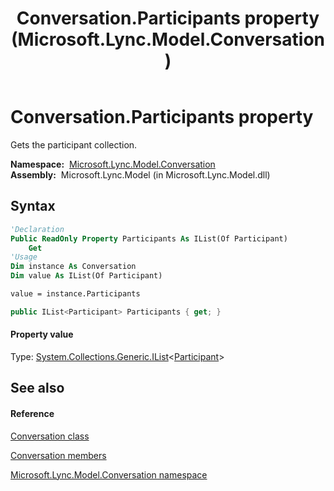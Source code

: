 ﻿---
title: Conversation.Participants property  (Microsoft.Lync.Model.Conversation)
TOCTitle: 'Participants property '
ms:assetid: P:Microsoft.Lync.Model.Conversation.Conversation.Participants_DI_3_UC_OCS14MrefLyncWPF
ms:mtpsurl: https://msdn.microsoft.com/en-us/library/microsoft.lync.model.conversation.conversation.participants_di_3_uc_ocs14mreflyncwpf(v=office.15)
ms:contentKeyID: 48600666
ms.date: 07/28/2014
mtps_version: v=office.15
f1_keywords:
- Microsoft.Lync.Model.Conversation.Conversation.Participants
dev_langs:
- CSharp
- JScript
- VB
- other
---

# Conversation.Participants property

Gets the participant collection.

**Namespace:**  [Microsoft.Lync.Model.Conversation](microsoft-lync-model-conversation-namespace_2.md)  
**Assembly:**  Microsoft.Lync.Model (in Microsoft.Lync.Model.dll)

## Syntax

``` vb
'Declaration
Public ReadOnly Property Participants As IList(Of Participant)
    Get
'Usage
Dim instance As Conversation
Dim value As IList(Of Participant)

value = instance.Participants
```

``` csharp
public IList<Participant> Participants { get; }
```

#### Property value

Type: [System.Collections.Generic.IList](http://msdn2.microsoft.com/en-us/library/5y536ey6)\<[Participant](participant-class-microsoft-lync-model-conversation_2.md)\>  

## See also

#### Reference

[Conversation class](conversation-class-microsoft-lync-model-conversation_2.md)

[Conversation members](conversation-members-microsoft-lync-model-conversation_2.md)

[Microsoft.Lync.Model.Conversation namespace](microsoft-lync-model-conversation-namespace_2.md)

